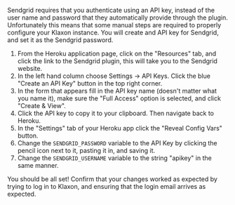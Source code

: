 Sendgrid requires that you authenticate using an API key, instead of the user name and password that they automatically provide through the plugin. Unfortunately this means that some manual steps are required to properly configure your Klaxon instance. You will create and API key for Sendgrid, and set it as the Sendgrid password.

1. From the Heroku application page, click on the "Resources" tab, and click the link to the Sendgrid plugin, this will take you to the Sendgrid website.
2. In the left hand column choose Settings -> API Keys. Click the blue "Create an API Key" button in the top right corner.
3. In the form that appears fill in the API key name (doesn't matter what you name it), make sure the "Full Access" option is selected, and click "Create & View".
4. Click the API key to copy it to your clipboard. Then navigate back to Heroku.
5. In the "Settings" tab of your Heroku app click the "Reveal Config Vars" button.
6. Change the `SENDGRID_PASSWORD` variable to the API Key by clicking the pencil icon next to it, pasting it in, and saving it.
7. Change the `SENDGRID_USERNAME` variable to the string "apikey" in the same manner.

You should be all set! Confirm that your changes worked as expected by trying to log in to Klaxon, and ensuring that the login email arrives as expected.
